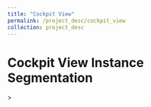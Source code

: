 ```yaml
---
title: "Cockpit View"
permalink: /project_desc/cockpit_view
collection: project_desc
---
```

<div>
    <h1>Cockpit View Instance Segmentation</h1>
</div>>
